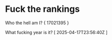 # Fuck the rankings

Who the hell am I?
{ 17021395 }

What fucking year is it?
[ 2025-04-17T23:56:40Z ]

